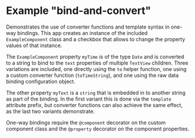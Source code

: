 # Example "bind-and-convert"

Demonstrates the use of converter functions and template syntax in one-way bindings. This app creates an instance of the included `ExampleComponent` class and a checkbox that allows to change the property values of that instance.

The `ExampleComponent` property `myTime` is of the type `Date` and is converted to a string to bind to the `text` properties of multiple `TextView` children. Three variations are included, one directly using the `to` helper function, one using a custom converter function (`toTimeString`), and one using the raw data binding configuration object.

The other property `myText` is a `string` that is embedded in to another string as part of the binding. In the first variant this is done via the `template` attribute prefix, but converter functions can also achieve the same effect, as the last two variants demonstrate.

One-way bindings require the `@component` decorator on the custom component class and the `@property` decorator on the component properties.